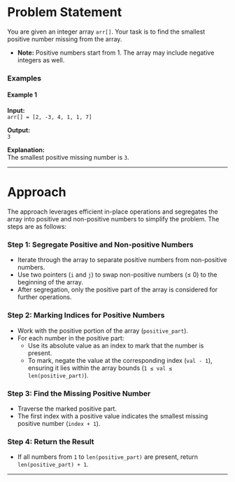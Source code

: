 # Problem Statement

You are given an integer array `arr[]`. Your task is to find the smallest positive number missing from the array.

- **Note:** Positive numbers start from 1. The array may include negative integers as well.

### Examples

#### Example 1
**Input:**  
`arr[] = [2, -3, 4, 1, 1, 7]`  

**Output:**  
`3`  

**Explanation:**  
The smallest positive missing number is `3`.

---

# Approach

The approach leverages efficient in-place operations and segregates the array into positive and non-positive numbers to simplify the problem. The steps are as follows:

### Step 1: Segregate Positive and Non-positive Numbers
- Iterate through the array to separate positive numbers from non-positive numbers.
- Use two pointers (`i` and `j`) to swap non-positive numbers (≤ 0) to the beginning of the array.
- After segregation, only the positive part of the array is considered for further operations.

### Step 2: Marking Indices for Positive Numbers
- Work with the positive portion of the array (`positive_part`).
- For each number in the positive part:
  - Use its absolute value as an index to mark that the number is present.
  - To mark, negate the value at the corresponding index (`val - 1`), ensuring it lies within the array bounds (`1 ≤ val ≤ len(positive_part)`).

### Step 3: Find the Missing Positive Number
- Traverse the marked positive part.
- The first index with a positive value indicates the smallest missing positive number (`index + 1`).

### Step 4: Return the Result
- If all numbers from `1` to `len(positive_part)` are present, return `len(positive_part) + 1`.

---


